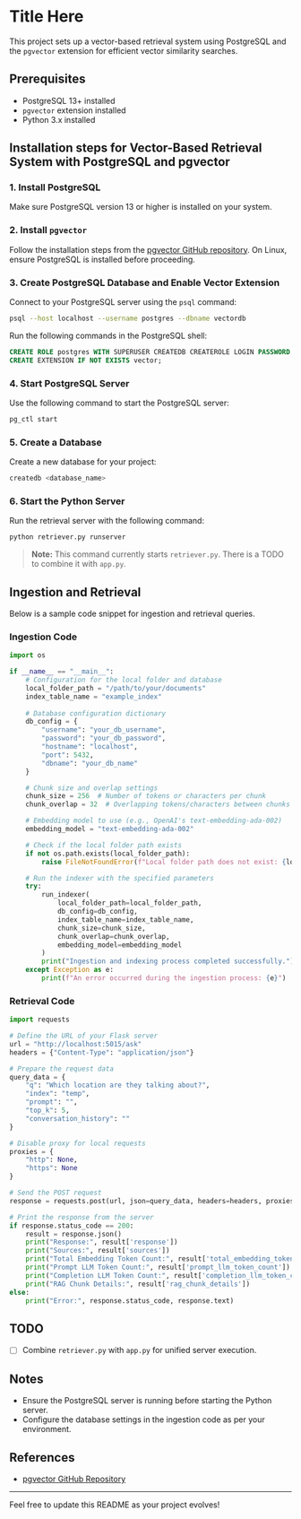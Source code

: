 # Title Here

This project sets up a vector-based retrieval system using PostgreSQL and the `pgvector` extension for efficient vector similarity searches.

## Prerequisites

- PostgreSQL 13+ installed
- `pgvector` extension installed
- Python 3.x installed

## Installation steps for Vector-Based Retrieval System with PostgreSQL and pgvector

### 1. Install PostgreSQL

Make sure PostgreSQL version 13 or higher is installed on your system.

### 2. Install `pgvector`

Follow the installation steps from the [pgvector GitHub repository](https://github.com/pgvector/pgvector). On Linux, ensure PostgreSQL is installed before proceeding.

### 3. Create PostgreSQL Database and Enable Vector Extension

Connect to your PostgreSQL server using the `psql` command:

```bash
psql --host localhost --username postgres --dbname vectordb
```

Run the following commands in the PostgreSQL shell:

```sql
CREATE ROLE postgres WITH SUPERUSER CREATEDB CREATEROLE LOGIN PASSWORD '<password>';
CREATE EXTENSION IF NOT EXISTS vector;
```

### 4. Start PostgreSQL Server

Use the following command to start the PostgreSQL server:

```bash
pg_ctl start
```

### 5. Create a Database

Create a new database for your project:

```bash
createdb <database_name>
```

### 6. Start the Python Server

Run the retrieval server with the following command:

```bash
python retriever.py runserver
```

> **Note:** This command currently starts `retriever.py`. There is a TODO to combine it with `app.py`.

## Ingestion and Retrieval

Below is a sample code snippet for ingestion and retrieval queries.

### Ingestion Code

```python
import os

if __name__ == "__main__":
    # Configuration for the local folder and database
    local_folder_path = "/path/to/your/documents"
    index_table_name = "example_index"
    
    # Database configuration dictionary
    db_config = {
        "username": "your_db_username",
        "password": "your_db_password",
        "hostname": "localhost",
        "port": 5432,
        "dbname": "your_db_name"
    }

    # Chunk size and overlap settings
    chunk_size = 256  # Number of tokens or characters per chunk
    chunk_overlap = 32  # Overlapping tokens/characters between chunks

    # Embedding model to use (e.g., OpenAI's text-embedding-ada-002)
    embedding_model = "text-embedding-ada-002"

    # Check if the local folder path exists
    if not os.path.exists(local_folder_path):
        raise FileNotFoundError(f"Local folder path does not exist: {local_folder_path}")

    # Run the indexer with the specified parameters
    try:
        run_indexer(
            local_folder_path=local_folder_path,
            db_config=db_config,
            index_table_name=index_table_name,
            chunk_size=chunk_size,
            chunk_overlap=chunk_overlap,
            embedding_model=embedding_model
        )
        print("Ingestion and indexing process completed successfully.")
    except Exception as e:
        print(f"An error occurred during the ingestion process: {e}")
```

### Retrieval Code

```python
import requests

# Define the URL of your Flask server
url = "http://localhost:5015/ask"
headers = {"Content-Type": "application/json"}

# Prepare the request data
query_data = {
    "q": "Which location are they talking about?",
    "index": "temp",
    "prompt": "",
    "top_k": 5,
    "conversation_history": ""
}

# Disable proxy for local requests
proxies = {
    "http": None,
    "https": None
}

# Send the POST request
response = requests.post(url, json=query_data, headers=headers, proxies=proxies)

# Print the response from the server
if response.status_code == 200:
    result = response.json()
    print("Response:", result['response'])
    print("Sources:", result['sources'])
    print("Total Embedding Token Count:", result['total_embedding_token_count'])
    print("Prompt LLM Token Count:", result['prompt_llm_token_count'])
    print("Completion LLM Token Count:", result['completion_llm_token_count'])
    print("RAG Chunk Details:", result['rag_chunk_details'])
else:
    print("Error:", response.status_code, response.text)
```

## TODO

- [ ] Combine `retriever.py` with `app.py` for unified server execution.


## Notes

- Ensure the PostgreSQL server is running before starting the Python server.
- Configure the database settings in the ingestion code as per your environment.

## References

- [pgvector GitHub Repository](https://github.com/pgvector/pgvector)

---

Feel free to update this README as your project evolves!